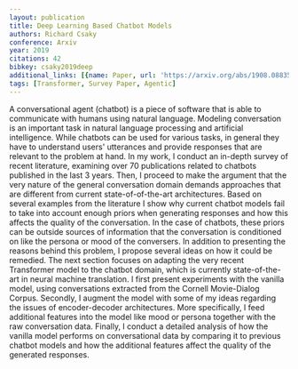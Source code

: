 ```yaml
---
layout: publication
title: Deep Learning Based Chatbot Models
authors: Richard Csaky
conference: Arxiv
year: 2019
citations: 42
bibkey: csaky2019deep
additional_links: [{name: Paper, url: 'https://arxiv.org/abs/1908.08835'}]
tags: [Transformer, Survey Paper, Agentic]
---
```

A conversational agent (chatbot) is a piece of software that is able to
communicate with humans using natural language. Modeling conversation is an
important task in natural language processing and artificial intelligence.
While chatbots can be used for various tasks, in general they have to
understand users' utterances and provide responses that are relevant to the
problem at hand.
  In my work, I conduct an in-depth survey of recent literature, examining over
70 publications related to chatbots published in the last 3 years. Then, I
proceed to make the argument that the very nature of the general conversation
domain demands approaches that are different from current state-of-of-the-art
architectures. Based on several examples from the literature I show why current
chatbot models fail to take into account enough priors when generating
responses and how this affects the quality of the conversation. In the case of
chatbots, these priors can be outside sources of information that the
conversation is conditioned on like the persona or mood of the conversers. In
addition to presenting the reasons behind this problem, I propose several ideas
on how it could be remedied.
  The next section focuses on adapting the very recent Transformer model to the
chatbot domain, which is currently state-of-the-art in neural machine
translation. I first present experiments with the vanilla model, using
conversations extracted from the Cornell Movie-Dialog Corpus. Secondly, I
augment the model with some of my ideas regarding the issues of encoder-decoder
architectures. More specifically, I feed additional features into the model
like mood or persona together with the raw conversation data. Finally, I
conduct a detailed analysis of how the vanilla model performs on conversational
data by comparing it to previous chatbot models and how the additional features
affect the quality of the generated responses.